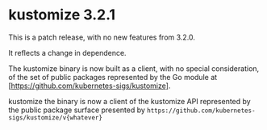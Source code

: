 # kustomize 3.2.1

This is a patch release, with no new features from 3.2.0.

It reflects a change in dependence.

The kustomize binary is now built as a client, with no special
consideration, of the set of public packages represented by the Go
module at [https://github.com/kubernetes-sigs/kustomize].

kustomize the binary is now a client of the kustomize API
represented by the public package surface presented by
`https://github.com/kubernetes-sigs/kustomize/v{whatever}`
